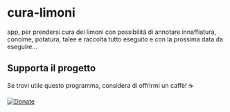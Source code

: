 # cura-limoni

app, per prendersi cura dei limoni con possibilità di annotare innaffiatura, concime, potatura, talee e raccolta tutto eseguito e con  la prossima data da eseguire...
## Supporta il progetto

Se trovi utile questo programma, considera di offrirmi un caffè! ☕

[![Donate](https://img.shields.io/badge/Donate-PayPal-green.svg)](https://paypal.me/meteosaneusanio)
